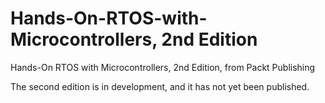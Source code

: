 # Hands-On-RTOS-with-Microcontrollers, 2nd Edition
Hands-On RTOS with Microcontrollers, 2nd Edition, from Packt Publishing
 
The second edition is in development, and it has not yet been published.
